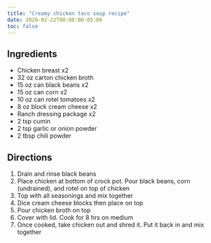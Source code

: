 ```yaml
---
title: "Creamy chicken taco soup recipe"
date: 2020-02-22T00:00:00-05:00
toc: false
---
```


## Ingredients

- Chicken breast x2
- 32 oz carton chicken broth
- 15 oz can black beans x2
- 15 oz can corn x2
- 10 oz can rotel tomatoes x2
- 8 oz block cream cheese x2
- Ranch dressing package x2
- 2 tsp cumin
- 2 tsp garlic or onion powder
- 2 tbsp chili powder

## Directions

1. Drain and rinse black beans
1. Place chicken at bottom of crock pot. Pour black beans, corn (undrained), and rotel on top of chicken
1. Top with all seasonings and mix together
1. Dice cream cheese blocks then place on top
1. Pour chicken broth on top
1. Cover with lid. Cook for 8 hrs on medium
1. Once cooked, take chicken out and shred it. Put it back in and mix together
